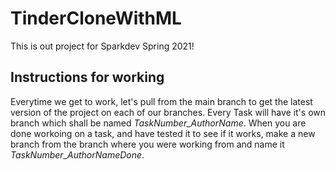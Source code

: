 # TinderCloneWithML
This is out project for Sparkdev Spring 2021!

## Instructions for working
Everytime we get to work, let's pull from the main branch to get the latest version of the project on each of our branches. Every Task will have it's own branch which shall be named *TaskNumber_AuthorName*. When you are done workoing on a task, and have tested it to see if it works, make a new branch from the branch where you were working from and name it *TaskNumber_AuthorNameDone*. 

